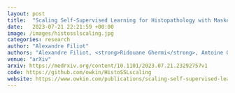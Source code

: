 ```yaml
---
layout: post
title:  "Scaling Self-Supervised Learning for Histopathology with Masked Image Modeling"
date:   2023-07-21 22:21:59 +00:00
image: /images/histosslscaling.jpg
categories: research
author: "Alexandre Filiot"
authors: "Alexandre Filiot, <strong>Ridouane Ghermi</strong>, Antoine Olivier, Paul Jacob, Lucas Fidon, Alice Mac Kain, Charlie Saillard, Jean-Baptiste Schiratti"
venue: "arXiv"
arxiv: https://medrxiv.org/content/10.1101/2023.07.21.23292757v1
code: https://github.com/owkin/HistoSSLscaling
website: https://www.owkin.com/publications/scaling-self-supervised-learning-for-histopathology-with-masked-image-modeling
---
```

